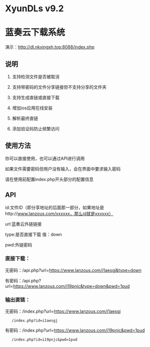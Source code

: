 # XyunDLs v9.2
# 蓝奏云下载系统

演示：http://dl.nkxingxh.top:8088/index.php

## 说明
1. 支持检测文件是否被取消

2. 支持带密码的文件分享链接但不支持分享的文件夹

3. 支持生成直链或直接下载

4. 增加ios应用在线安装

5. 解析最终直链

6. 添加验证码防止频繁访问

## 使用方法

你可以直接使用，也可以通过API进行调用

如果文件需要密码但用户没有输入，会在界面中要求输入密码

请在使用前配置index.php开头部分的配置信息

## API

id:文件ID（即分享地址的后面那一部分，如果地址是http://www.lanzous.com/xxxxxx，那么id就是xxxxxx）

url:蓝奏云外链链接

type:是否直接下载 值：down

pwd:外链密码

### 直接下载：

无密码：/api.php?url=https://www.lanzous.com/i1aesgj&type=down

有密码：/api.php?url=https://www.lanzous.com/i19pnjc&type=down&pwd=1pud


### 输出直链：

无密码：/index.php?url=https://www.lanzous.com/i1aesgj

       /index.php?id=i1aesgj

有密码：/index.php?url=https://www.lanzous.com/i19pnjc&pwd=1pud

       /index.php?id=i19pnjc&pwd=1pud

